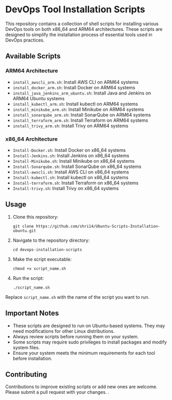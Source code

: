 # DevOps Tool Installation Scripts

This repository contains a collection of shell scripts for installing various DevOps tools on both x86_64 and ARM64 architectures. These scripts are designed to simplify the installation process of essential tools used in DevOps practices.

## Available Scripts

### ARM64 Architecture
- `install_awscli_arm.sh`: Install AWS CLI on ARM64 systems
- `install_docker_arm.sh`: Install Docker on ARM64 systems
- `install_java_jenkins_arm_ubuntu.sh`: Install Java and Jenkins on ARM64 Ubuntu systems
- `install_kubectl_arm.sh`: Install kubectl on ARM64 systems
- `install_minikube_arm.sh`: Install Minikube on ARM64 systems
- `install_sonarqube_arm.sh`: Install SonarQube on ARM64 systems
- `install_terraform_arm.sh`: Install Terraform on ARM64 systems
- `install_trivy_arm.sh`: Install Trivy on ARM64 systems

### x86_64 Architecture
- `Install-Docker.sh`: Install Docker on x86_64 systems
- `Install-Jenkins.sh`: Install Jenkins on x86_64 systems
- `Install-Minikube.sh`: Install Minikube on x86_64 systems
- `Install-Sonarqube.sh`: Install SonarQube on x86_64 systems
- `Install-awscli.sh`: Install AWS CLI on x86_64 systems
- `Install-kubectl.sh`: Install kubectl on x86_64 systems
- `Install-terraform.sh`: Install Terraform on x86_64 systems
- `Install-trivy.sh`: Install Trivy on x86_64 systems

## Usage

1. Clone this repository:
   ```
   git clone https://github.com/shri14/Ubuntu-Scripts-Installation-ubuntu.git
   ```

2. Navigate to the repository directory:
   ```
   cd devops-installation-scripts
   ```

3. Make the script executable:
   ```
   chmod +x script_name.sh
   ```

4. Run the script:
   ```
   ./script_name.sh
   ```

Replace `script_name.sh` with the name of the script you want to run.

## Important Notes

- These scripts are designed to run on Ubuntu-based systems. They may need modifications for other Linux distributions.
- Always review scripts before running them on your system.
- Some scripts may require sudo privileges to install packages and modify system files.
- Ensure your system meets the minimum requirements for each tool before installation.

## Contributing

Contributions to improve existing scripts or add new ones are welcome. Please submit a pull request with your changes.
.